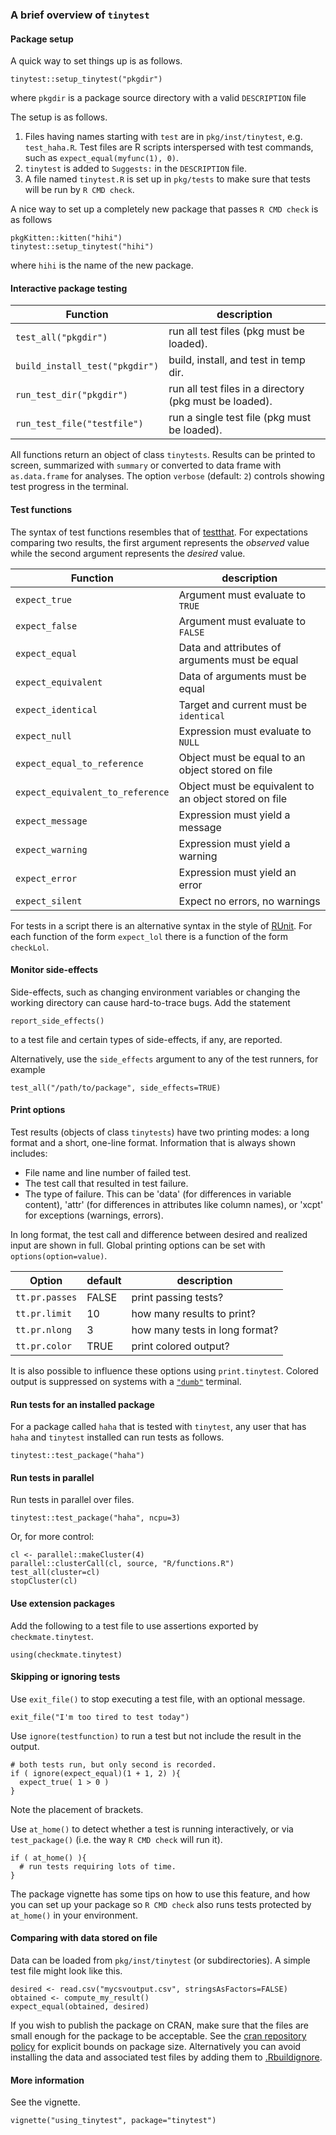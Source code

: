 ### A brief overview of `tinytest`


#### Package setup

A quick way to set things up is as follows.

```
tinytest::setup_tinytest("pkgdir")
```
where `pkgdir` is a package source directory with a valid `DESCRIPTION` file

The setup is as follows.

1. Files having names starting with `test` are in `pkg/inst/tinytest`, e.g.
   `test_haha.R`. Test files are R scripts interspersed with test commands, such
   as `expect_equal(myfunc(1), 0)`.
2. `tinytest` is added to `Suggests:` in the `DESCRIPTION` file.
3. A file named `tinytest.R` is set up in `pkg/tests` to make sure that tests
   will be run by `R CMD check`.

A nice way to set up a completely new package that passes `R CMD check` is as follows
```
pkgKitten::kitten("hihi")
tinytest::setup_tinytest("hihi")
```
where `hihi` is the name of the new package.


#### Interactive package testing


| Function                        | description                                              |
|---------------------------------|----------------------------------------------------------|
| `test_all("pkgdir")`            | run all test files (pkg must be loaded).                 |
| `build_install_test("pkgdir")`  | build, install, and test in temp dir.                    |
| `run_test_dir("pkgdir")`        | run all test files in a directory (pkg must be loaded).  |
| `run_test_file("testfile")`     | run a single test file (pkg must be loaded).             |


All functions return an object of class `tinytests`. Results can be printed to
screen, summarized with `summary` or converted to data frame  with
`as.data.frame` for analyses. The option `verbose` (default: `2`) controls
showing test progress in the terminal.

#### Test functions

The syntax of test functions resembles that of
[testthat](https://CRAN.R-project.org/package=testthat).  For expectations
comparing two results, the first argument represents the _observed_ value while
the second argument represents the _desired_ value.

|Function                          | description                                          |
|----------------------------------|------------------------------------------------------|
| `expect_true`                    | Argument must evaluate to `TRUE`                     |
| `expect_false`                   | Argument must evaluate to `FALSE`                    |
| `expect_equal`                   | Data and attributes of arguments must be equal       |
| `expect_equivalent`              | Data of arguments must be equal                      |
| `expect_identical`               | Target and current must be `identical`               |
| `expect_null`                    | Expression must evaluate to `NULL`                   |
| `expect_equal_to_reference`      | Object must be equal to an object stored on file     |
| `expect_equivalent_to_reference` | Object must be equivalent to an object stored on file|
| `expect_message`                 | Expression must yield a message                      |
| `expect_warning`                 | Expression must yield a warning                      |
| `expect_error`                   | Expression must yield an error                       |
| `expect_silent`                  | Expect no errors, no warnings                        |


For tests in a script there is an alternative syntax in the style of 
[RUnit](https://CRAN.R-project.org/package=RUnit). For each function of the
form `expect_lol` there is a function of the form `checkLol`.

#### Monitor side-effects

Side-effects, such as changing environment variables or changing the working
directory can cause hard-to-trace bugs. Add the statement
```
report_side_effects()
```
to a test file and certain types of side-effects, if any, are reported.

Alternatively, use the `side_effects` argument to any of the test runners,
for example
```
test_all("/path/to/package", side_effects=TRUE)
```



#### Print options

Test results (objects of class `tinytests`) have two printing modes: a long
format and a short, one-line format. Information that is always shown includes:

- File name and line number of failed test.
- The test call that resulted in test failure.
- The type of failure. This can be 'data' (for differences in variable
  content), 'attr' (for differences in attributes like column names), or 'xcpt'
  for exceptions (warnings, errors).

In long format, the test call and difference between desired and realized input
are shown in full. Global printing options can be set with `options(option=value)`.

|Option         | default  | description                   |
|---------------|----------|-------------------------------|
| `tt.pr.passes`| FALSE    | print passing tests?          |
| `tt.pr.limit` | 10       | how many results to print?    |
| `tt.pr.nlong` | 3        | how many tests in long format?|
| `tt.pr.color` | TRUE     | print colored output?         |

It is also possible to influence these options using `print.tinytest`.
Colored output is suppressed on systems with a
[`"dumb"`](https://en.wikipedia.org/wiki/Computer_terminal#Dumb_terminals)
terminal.


#### Run tests for an installed package

For a package called `haha` that is tested with `tinytest`, any user that has
`haha` and `tinytest` installed can run tests as follows.

```
tinytest::test_package("haha")
```

#### Run tests in parallel

Run tests in parallel over files.
```
tinytest::test_package("haha", ncpu=3)
```
Or, for more control:
```
cl <- parallel::makeCluster(4)
parallel::clusterCall(cl, source, "R/functions.R")
test_all(cluster=cl)
stopCluster(cl)
```

#### Use extension packages

Add the following to a test file to use assertions exported by
`checkmate.tinytest`.
```
using(checkmate.tinytest)
```



#### Skipping or ignoring tests 

Use `exit_file()` to stop executing a test file, with an optional message.
```
exit_file("I'm too tired to test today")
```

Use `ignore(testfunction)` to run a test but not include the result in the output.

```
# both tests run, but only second is recorded.
if ( ignore(expect_equal)(1 + 1, 2) ){
  expect_true( 1 > 0 )
}
```
Note the placement of brackets.


Use `at_home()` to detect whether a test is running interactively, or via 
`test_package()` (i.e. the way `R CMD check` will run it).
```
if ( at_home() ){
  # run tests requiring lots of time.
}
```
The package vignette has some tips on how to use this feature, and how you can
set up your package so `R CMD check` also runs tests protected by `at_home()`
in your environment.

#### Comparing with data stored on file

Data can be loaded from `pkg/inst/tinytest` (or subdirectories). A simple
test file might look like this.

```
desired <- read.csv("mycsvoutput.csv", stringsAsFactors=FALSE)
obtained <- compute_my_result()
expect_equal(obtained, desired)
```
If you wish to publish the package on CRAN, make sure that the files are small
enough for the package to be acceptable. See the [cran repository
policy](https://cran.r-project.org/web/packages/policies.html) for explicit
bounds on package size. Alternatively you can avoid installing the data and
associated test files by adding them to
[.Rbuildignore](https://cran.r-project.org/doc/manuals/r-release/R-exts.html#Building-package-tarballs).


#### More information

See the vignette.
```
vignette("using_tinytest", package="tinytest")
```





